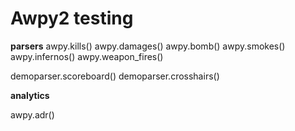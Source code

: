 # Awpy2 testing

**parsers**
awpy.kills()
awpy.damages()
awpy.bomb()
awpy.smokes()
awpy.infernos()
awpy.weapon_fires()

demoparser.scoreboard()
demoparser.crosshairs()

**analytics**

awpy.adr()
